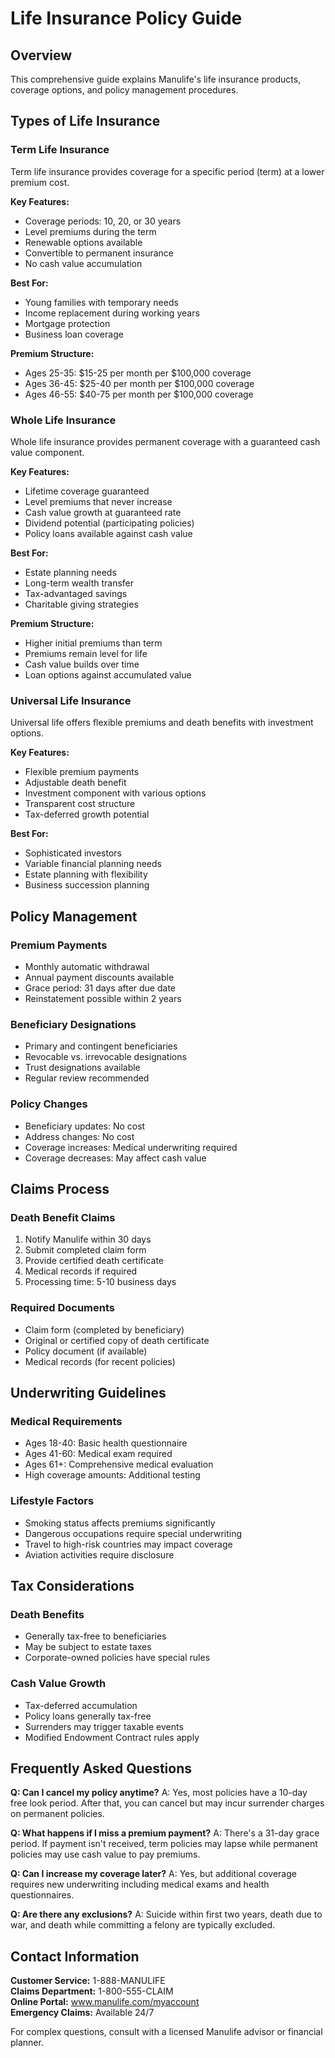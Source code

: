 # Life Insurance Policy Guide

## Overview
This comprehensive guide explains Manulife's life insurance products, coverage options, and policy management procedures.

## Types of Life Insurance

### Term Life Insurance
Term life insurance provides coverage for a specific period (term) at a lower premium cost.

**Key Features:**
- Coverage periods: 10, 20, or 30 years
- Level premiums during the term
- Renewable options available
- Convertible to permanent insurance
- No cash value accumulation

**Best For:**
- Young families with temporary needs
- Income replacement during working years
- Mortgage protection
- Business loan coverage

**Premium Structure:**
- Ages 25-35: $15-25 per month per $100,000 coverage
- Ages 36-45: $25-40 per month per $100,000 coverage
- Ages 46-55: $40-75 per month per $100,000 coverage

### Whole Life Insurance
Whole life insurance provides permanent coverage with a guaranteed cash value component.

**Key Features:**
- Lifetime coverage guaranteed
- Level premiums that never increase
- Cash value growth at guaranteed rate
- Dividend potential (participating policies)
- Policy loans available against cash value

**Best For:**
- Estate planning needs
- Long-term wealth transfer
- Tax-advantaged savings
- Charitable giving strategies

**Premium Structure:**
- Higher initial premiums than term
- Premiums remain level for life
- Cash value builds over time
- Loan options against accumulated value

### Universal Life Insurance
Universal life offers flexible premiums and death benefits with investment options.

**Key Features:**
- Flexible premium payments
- Adjustable death benefit
- Investment component with various options
- Transparent cost structure
- Tax-deferred growth potential

**Best For:**
- Sophisticated investors
- Variable financial planning needs
- Estate planning with flexibility
- Business succession planning

## Policy Management

### Premium Payments
- Monthly automatic withdrawal
- Annual payment discounts available
- Grace period: 31 days after due date
- Reinstatement possible within 2 years

### Beneficiary Designations
- Primary and contingent beneficiaries
- Revocable vs. irrevocable designations
- Trust designations available
- Regular review recommended

### Policy Changes
- Beneficiary updates: No cost
- Address changes: No cost
- Coverage increases: Medical underwriting required
- Coverage decreases: May affect cash value

## Claims Process

### Death Benefit Claims
1. Notify Manulife within 30 days
2. Submit completed claim form
3. Provide certified death certificate
4. Medical records if required
5. Processing time: 5-10 business days

### Required Documents
- Claim form (completed by beneficiary)
- Original or certified copy of death certificate
- Policy document (if available)
- Medical records (for recent policies)

## Underwriting Guidelines

### Medical Requirements
- Ages 18-40: Basic health questionnaire
- Ages 41-60: Medical exam required
- Ages 61+: Comprehensive medical evaluation
- High coverage amounts: Additional testing

### Lifestyle Factors
- Smoking status affects premiums significantly
- Dangerous occupations require special underwriting
- Travel to high-risk countries may impact coverage
- Aviation activities require disclosure

## Tax Considerations

### Death Benefits
- Generally tax-free to beneficiaries
- May be subject to estate taxes
- Corporate-owned policies have special rules

### Cash Value Growth
- Tax-deferred accumulation
- Policy loans generally tax-free
- Surrenders may trigger taxable events
- Modified Endowment Contract rules apply

## Frequently Asked Questions

**Q: Can I cancel my policy anytime?**
A: Yes, most policies have a 10-day free look period. After that, you can cancel but may incur surrender charges on permanent policies.

**Q: What happens if I miss a premium payment?**
A: There's a 31-day grace period. If payment isn't received, term policies may lapse while permanent policies may use cash value to pay premiums.

**Q: Can I increase my coverage later?**
A: Yes, but additional coverage requires new underwriting including medical exams and health questionnaires.

**Q: Are there any exclusions?**
A: Suicide within first two years, death due to war, and death while committing a felony are typically excluded.

## Contact Information

**Customer Service:** 1-888-MANULIFE  
**Claims Department:** 1-800-555-CLAIM  
**Online Portal:** www.manulife.com/myaccount  
**Emergency Claims:** Available 24/7

For complex questions, consult with a licensed Manulife advisor or financial planner.
